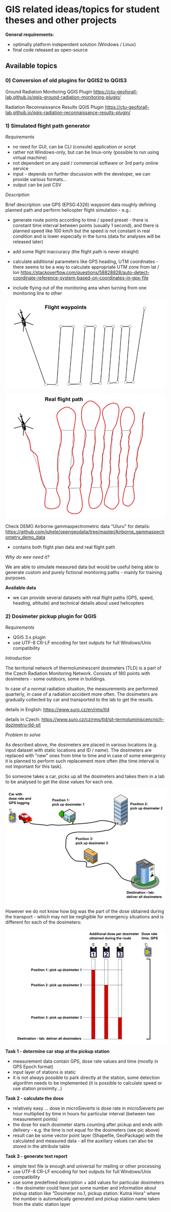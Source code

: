 # GIS related ideas/topics for student theses and other projects

**General requirements:**
- optimally platform independent solution (Windows / Linux)
- final code released as open-source

## Available topics


### 0) Conversion of old plugins for QGIS2 to QGIS3

Ground Radiation Monitoring QGIS Plugin
https://ctu-geoforall-lab.github.io/qgis-ground-radiation-monitoring-plugin/

Radiation Reconnaissance Results QGIS Plugin
https://ctu-geoforall-lab.github.io/qgis-radiation-reconnaissance-results-plugin/


### 1) Simulated flight path generator

*Requirements*

- no need for GUI, can be CLI (console) application or script
- rather not Windows-only, but can be linux-only (possible to run using virtual machine)
- not dependent on any paid / commercial software or 3rd party online service
- input - depends on further discussion with the developer, we can provide various formats...
- output can be just CSV

*Description*

Brief description: use GPS (EPSG:4326) waypoint data roughly defining planned path and perform helicopter flight simulation - e.g.:

- generate route points according to time / speed preset - there is constant time interval between points (usually 1 second), and there is planned speed like 100 km/h but the speed is not constant in real condition and is lower especially in the turns (data for analyses will be released later) 

- add some flight inaccuracy (the flight path is never straight)

- calculate additional parameters like GPS heading, UTM coordinates - there seems to be a way to calculate appropriate UTM zone from lat / lon https://stackoverflow.com/questions/58828828/auto-detect-coordinate-reference-system-based-on-coordinates-in-gpx-file

- include flying out of the monitoring area when turning from one monitoring line to other

![Alt text](img_flight_path_generator/heli_flight_1_plan.png "flight plan with waypoints")

![Alt text](img_flight_path_generator/heli_flight_2_real_flight.png "flight plan with waypoints")

Check DEMO Airborne gammaspectrometric data "Uluru" for details:
https://github.com/juhele/opengeodata/tree/master/Airborne_gammaspectrometry_demo_data

- contains both flight plan data and real flight path

*Why do wee need it?*

We are able to simulate measured data but would be useful being able to generate custom and purely fictional monitoring paths - mainly for training purposes.

**Available data**

- we can provide several datasets with real flight paths (GPS, speed, heading, altitude) and technical details about used helicopters


### 2) Dosimeter pickup plugin for QGIS

*Requirements*
- QGIS 3.x plugin
- use UTF-8 CR-LF encoding for text outputs for full Windows/Unix compatibility

*Introduction*

The territorial network of thermoluminescent dosimeters (TLD) is a part of the Czech Radiation Monitoring Network. Consists of 180 points with dosimeters - some outdoors, some in buildings.

In case of a normal radiation situation, the measurements are performed quarterly, in case of a radiation accident more often. The dosimeters are gradually collected by car and transported to the lab to get the results.

details in English:
https://www.suro.cz/en/rms/tld

details in Czech:
https://www.suro.cz/cz/rms/tld/sit-termoluminiscencnich-dozimetru-tld-sit

*Problem to solve*

As described above, the dosimeters are placed in various locations (e.g. input dataset with static locations and ID / name). The dosimeters are replaced with "new" ones from time to time and in case of some emergency it is planned to perform such replacement more often (the time interval is not important for this task).

So someone takes a car, picks up all the dosimeters and takes them in a lab to be analysed to get the dose values for each one. 

![Alt text](img_dosimeter_pickup/dosimeter_pickup_schema_001_route_res.png "dosimeter pickup scheme")

However we do not know how big was the part of the dose obtained during the transport - which may not be negligible for emergency situations and is different for each of the dosimeters:

![Alt text](img_dosimeter_pickup/dosimeter_pickup_schema_002_dose_res.png "dosimeter pickup - dose calculation")

**Task 1 - determine car stop at the pickup station**
- measurement data contain GPS, dose rate values and time (mostly in GPS Epoch format)
- input layer of stations is static
- it is not always possible to park directly at the station, some detection algorithm needs to be implemented (it is possible to calculate speed or use station proximity...)

**Task 2 - calculate the dose**
- relatively easy ... dose in microSieverts is dose rate in microSieverts per hour multiplied by time in hours for particular interval (between two measurement points)
- the dose for each dosimeter starts counting after pickup and ends with delivery - e.g. the time is not equal for the dosimeters (see pic above) 
- result can be some vector point layer (Shapefile, GeoPackage) with the calculated and measured data - all the auxiliary values can also be stored in the attribute table

**Task 3 - generate text report**
- simple text file is enough and universal for mailing or other processing
- use UTF-8 CR-LF encoding for text outputs for full Windows/Unix compatibility
- use some predefined description + add values for particular dosimeters - the dosimeter could have just some number and information about pickup station like "Dosimeter no.1, pickup station: Kutná Hora" where the number is automatically generated and pickup station name taken from the static station layer
